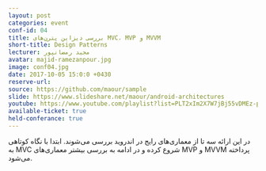 ```yaml
---
layout: post
categories: event
conf-id: 04
title: بررسی دیزاین‌ پترن‌های MVC، MVP و MVVM
short-title: Design Patterns
lecturer: مجید رمضانپور
avatar: majid-ramezanpour.jpg
image: conf04.jpg
date: 2017-10-05 15:0:0 +0430
reserve-url:
source: https://github.com/maour/sample
slide: https://www.slideshare.net/maour/android-architectures
youtube: https://www.youtube.com/playlist?list=PLT2xIm2X7W7jBj55vDMEz-pw9FfvVoOpp
available-ticket: true
held-conferance: true
---
```

در این ارائه سه تا از معماری‌های رایج در اندروید بررسی می‌شوند. ابتدا با نگاه کوتاهی به MVC شروع کرده و در ادامه به بررسی بیشتر معماری‌های MVP و MVVM پرداخته می‌شود.